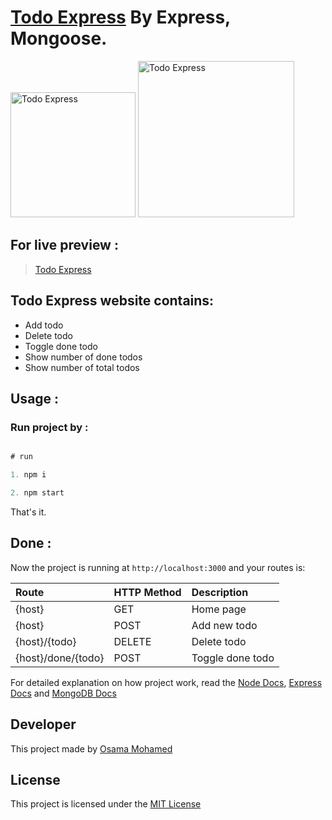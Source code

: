 # [Todo Express](https://to-do-nodejs-by-osama-mohamed.herokuapp.com) By Express, Mongoose.

[<img src="https://nodejs.org/static/images/logos/nodejs-new-pantone-black.png" width="200" title="Todo Express" >](https://to-do-nodejs-by-osama-mohamed.herokuapp.com)
[<img src="https://webassets.mongodb.com/_com_assets/cms/mongodb-logo-rgb-j6w271g1xn.jpg" width="250" title="Todo Express" >](https://to-do-nodejs-by-osama-mohamed.herokuapp.com)

## For live preview :
> [Todo Express](https://to-do-nodejs-by-osama-mohamed.herokuapp.com)


## Todo Express website contains:
* Add todo
* Delete todo
* Toggle done todo
* Show number of done todos
* Show number of total todos


## Usage :
### Run project by :

``` javascript

# run 

1. npm i

2. npm start

```

That's it.

## Done :

Now the project is running at `http://localhost:3000` and your routes is:


| Route                                                      | HTTP Method 	   | Description                           	      |
|:-----------------------------------------------------------|:----------------|:---------------------------------------------|
| {host}       	                                             | GET       	     | Home page                                    |
| {host}                          	                         | POST       	   | Add new todo                                 |
| {host}/{todo}                               	             | DELETE    	     | Delete todo                                  |
| {host}/done/{todo}         	                               | POST        	   | Toggle done todo                             |



For detailed explanation on how project work, read the [Node Docs](https://nodejs.org/en/docs/), [Express Docs](http://expressjs.com/en/guide/routing.html) and [MongoDB Docs](https://docs.mongodb.com/)

## Developer
This project made by [Osama Mohamed](https://www.facebook.com/osama.mohamed.ms)

## License
This project is licensed under the [MIT License](https://opensource.org/licenses/MIT)

